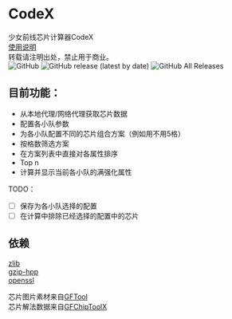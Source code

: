 # CodeX
少女前线芯片计算器CodeX  
[使用说明](./doc/使用说明.md)  
转载请注明出处，禁止用于商业。  
![GitHub](https://img.shields.io/github/license/xxzl0130/CodeX) ![GitHub release (latest by date)](https://img.shields.io/github/v/release/xxzl0130/CodeX) ![GitHub All Releases](https://img.shields.io/github/downloads/xxzl0130/CodeX/total)  

## 目前功能：  
* 从本地代理/网络代理获取芯片数据  
* 配置各小队参数  
* 为各小队配置不同的芯片组合方案（例如用不用5格）  
* 按格数筛选方案  
* 在方案列表中直接对各属性排序  
* Top n
* 计算并显示当前各小队的满强化属性 

TODO：
- [ ] 保存为各小队选择的配置  
- [ ] 在计算中排除已经选择的配置中的芯片  

## 依赖
[zlib](https://github.com/madler/zlib)  
[gzip-hpp](https://github.com/mapbox/gzip-hpp)  
[openssl](https://github.com/openssl/openssl)  

芯片图片素材来自[GFTool](https://github.com/hycdes/GFTool)  
芯片解法数据来自[GFChipToolX](https://github.com/xxzl0130/GFChipToolX)  
